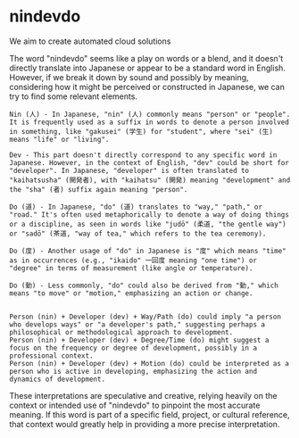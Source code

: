 # nindevdo

We aim to create automated cloud solutions 

The word "nindevdo" seems like a play on words or a blend, and it doesn't directly translate into Japanese or appear to be a standard word in English. However, if we break it down by sound and possibly by meaning, considering how it might be perceived or constructed in Japanese, we can try to find some relevant elements.

    Nin (人) - In Japanese, "nin" (人) commonly means "person" or "people". It is frequently used as a suffix in words to denote a person involved in something, like "gakusei" (学生) for "student", where "sei" (生) means "life" or "living".

    Dev - This part doesn't directly correspond to any specific word in Japanese. However, in the context of English, "dev" could be short for "developer". In Japanese, "developer" is often translated to "kaihatsusha" (開発者), with "kaihatsu" (開発) meaning "development" and the "sha" (者) suffix again meaning "person".

    Do (道) - In Japanese, "do" (道) translates to "way," "path," or "road." It's often used metaphorically to denote a way of doing things or a discipline, as seen in words like "judō" (柔道, "the gentle way") or "sadō" (茶道, "way of tea," which refers to the tea ceremony).

    Do (度) - Another usage of "do" in Japanese is "度" which means "time" as in occurrences (e.g., "ikaido" 一回度 meaning "one time") or "degree" in terms of measurement (like angle or temperature).

    Do (動) - Less commonly, "do" could also be derived from "動," which means "to move" or "motion," emphasizing an action or change.


    Person (nin) + Developer (dev) + Way/Path (do) could imply "a person who develops ways" or "a developer's path," suggesting perhaps a philosophical or methodological approach to development.
    Person (nin) + Developer (dev) + Degree/Time (do) might suggest a focus on the frequency or degree of development, possibly in a professional context.
    Person (nin) + Developer (dev) + Motion (do) could be interpreted as a person who is active in developing, emphasizing the action and dynamics of development.

These interpretations are speculative and creative, relying heavily on the context or intended use of "nindevdo" to pinpoint the most accurate meaning. If this word is part of a specific field, project, or cultural reference, that context would greatly help in providing a more precise interpretation.
